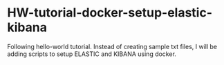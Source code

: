 # HW-tutorial-docker-setup-elastic-kibana
Following hello-world tutorial. Instead of creating sample txt files, I will be adding scripts to setup ELASTIC and KIBANA using docker.
